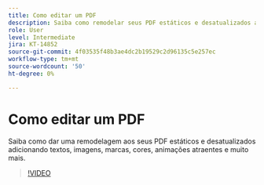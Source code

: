 ```yaml
---
title: Como editar um PDF
description: Saiba como remodelar seus PDF estáticos e desatualizados adicionando texto, imagens, marcas, cores, animações atraentes e muito mais
role: User
level: Intermediate
jira: KT-14852
source-git-commit: 4f03535f48b3ae4dc2b19529c2d96135c5e257ec
workflow-type: tm+mt
source-wordcount: '50'
ht-degree: 0%

---
```


# Como editar um PDF

Saiba como dar uma remodelagem aos seus PDF estáticos e desatualizados adicionando textos, imagens, marcas, cores, animações atraentes e muito mais.

>[!VIDEO](https://video.tv.adobe.com/v/3427024?quality=12&learn=on&hidetitle=true)
